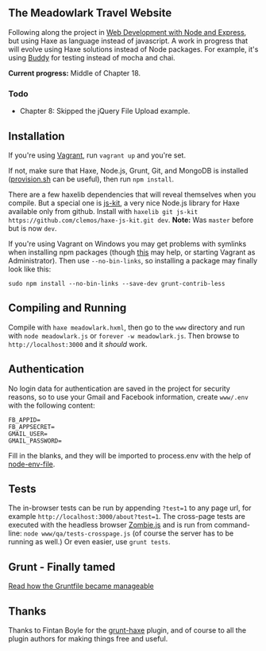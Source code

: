## The Meadowlark Travel Website

Following along the project in [Web Development with Node and Express](http://shop.oreilly.com/product/0636920032977.do), but using Haxe as language instead of javascript. A work in progress that will evolve using Haxe solutions instead of Node packages. For example, it's using [Buddy](https://github.com/ciscoheat/buddy) for testing instead of mocha and chai.

**Current progress:** Middle of Chapter 18.

### Todo 

* Chapter 8: Skipped the jQuery File Upload example.

## Installation

If you're using [Vagrant](http://vagrantup.com), run `vagrant up` and you're set.

If not, make sure that Haxe, Node.js, Grunt, Git, and MongoDB is installed ([provision.sh](https://github.com/ciscoheat/meadowlark/blob/master/provision.sh) can be useful), then run `npm install`.

There are a few haxelib dependencies that will reveal themselves when you compile. But a special one is [js-kit](https://github.com/clemos/haxe-js-kit), a very nice Node.js library for Haxe available only from github. Install with `haxelib git js-kit https://github.com/clemos/haxe-js-kit.git dev`. **Note:** Was `master` before but is now `dev`.

If you're using Vagrant on Windows you may get problems with symlinks when installing npm packages (though [this](http://xiankai.wordpress.com/2013/12/26/symlinks-with-vagrant-virtualbox/) may help, or starting Vagrant as Administrator). Then use `--no-bin-links`, so installing a package may finally look like this:

`sudo npm install --no-bin-links --save-dev grunt-contrib-less`

## Compiling and Running

Compile with `haxe meadowlark.hxml`, then go to the `www` directory and run with `node meadowlark.js` or `forever -w meadowlark.js`. Then browse to `http://localhost:3000` and it *should* work.

## Authentication

No login data for authentication are saved in the project for security reasons, so to use your Gmail and Facebook information, create `www/.env` with the following content:

```
FB_APPID=
FB_APPSECRET=
GMAIL_USER=
GMAIL_PASSWORD=
```

Fill in the blanks, and they will be imported to process.env with the help of [node-env-file](https://www.npmjs.com/package/node-env-file).

## Tests

The in-browser tests can be run by appending `?test=1` to any page url, for example `http://localhost:3000/about?test=1`. The cross-page tests are executed with the headless browser [Zombie.js](http://zombie.labnotes.org/) and is run from command-line: `node www/qa/tests-crosspage.js` (of course the server has to be running as well.) Or even easier, use `grunt tests`.

## Grunt - Finally tamed

[Read how the Gruntfile became manageable](https://github.com/ciscoheat/meadowlark/wiki/A-manageable-Gruntfile)

## Thanks

Thanks to Fintan Boyle for the [grunt-haxe](https://github.com/Fintan/grunt-haxe) plugin, and of course to all the plugin authors for making things free and useful.
